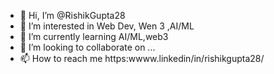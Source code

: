 - 👋 Hi, I’m @RishikGupta28
- 👀 I’m interested in Web Dev, Wen 3 ,AI/ML 
- 🌱 I’m currently learning AI/ML,web3
- 💞️ I’m looking to collaborate on ...
- 📫 How to reach me https:wwww.linkedin/in/rishikgupta28/

<!---
RishikGupta28/RishikGupta28 is a ✨ special ✨ repository because its `README.md` (this file) appears on your GitHub profile.
You can click the Preview link to take a look at your changes.
--->
